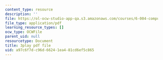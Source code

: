 ```yaml
---
content_type: resource
description: ''
file: https://ol-ocw-studio-app-qa.s3.amazonaws.com/courses/6-004-computation-structures-spring-2017/a97c6f7dc96d66241ea481cd6ef5c865_wP-ODG_e1i0.pdf
file_type: application/pdf
learning_resource_types: []
ocw_type: OCWFile
parent_uid: null
resourcetype: Document
title: 3play pdf file
uid: a97c6f7d-c96d-6624-1ea4-81cd6ef5c865
---
```

